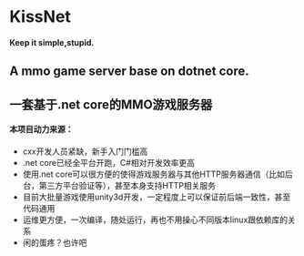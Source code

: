 # KissNet 
#### Keep it simple,stupid.

## A mmo game server base on dotnet core.

## 一套基于.net core的MMO游戏服务器

#### 本项目动力来源：

* cxx开发人员紧缺，新手入门门槛高
* .net core已经全平台开跑，C#相对开发效率更高
* 使用.net core可以很方便的使得游戏服务器与其他HTTP服务器通信（比如后台，第三方平台验证等），甚至本身支持HTTP相关服务
* 目前大批量游戏使用unity3d开发，一定程度上可以保证前后端一致性，甚至代码通用
* 运维更方便，一次编译，随处运行，再也不用操心不同版本linux跟依赖库的关系
* 闲的蛋疼？也许吧
